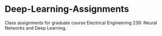 # Deep-Learning-Assignments

Class assignments for graduate course Electrical Engineering 239: Neural Networks and Deep Learning.
